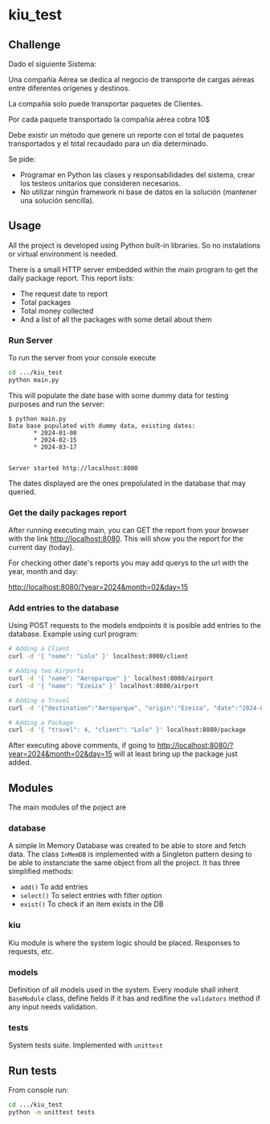 # kiu_test

## Challenge

Dado el siguiente Sistema:

Una compañía Aérea se dedica al negocio de transporte de cargas aéreas entre diferentes orígenes y destinos.

La compañía solo puede transportar paquetes de Clientes.

Por cada paquete transportado la compañía aérea cobra 10$

Debe existir un método que genere un reporte con el total de paquetes transportados y el total recaudado para un día determinado.

Se pide:

* Programar en Python las clases y responsabilidades del sistema, crear los testeos unitarios que consideren necesarios.
* No utilizar ningún framework ni base de datos en la solución (mantener una solución sencilla).

## Usage

All the project is developed using Python built-in libraries. So no instalations or virtual environment is needed.

There is a small HTTP server embedded within the main program to get the daily package report. This report lists:
 * The request date to report
 * Total packages
 * Total money collected
 * And a list of all the packages with some detail about them

 ### Run Server

 To run the server from your console execute

 ```bash
cd .../kiu_test
python main.py
 ```

 This will populate the date base with some dummy data for testing purposes and run the server:

 ```
 $ python main.py 
 Data base populated with dummy data, existing dates:
        * 2024-01-08
        * 2024-02-15
        * 2024-03-17


Server started http://localhost:8080
 ``` 

The dates displayed are the ones prepolulated in the database that may queried.

### Get the daily packages report

After running executing main, you can GET the report from your browser with the link [http://localhost:8080](http://localhost:8080).
This will show you the report for the current day (today).

For checking other date's reports you may add querys to the url with the year, month and day:

[http://localhost:8080/?year=2024&month=02&day=15](http://localhost:8080/?year=2024&month=02&day=15)

### Add entries to the database

Using POST requests to the models endpoints it is posible add entries to the database.
Example using curl program:

```bash
# Adding a Client
curl -d '{ "name": "Lolo" }' localhost:8080/client

# Adding two Airports
curl -d '{ "name": "Aeroparque" }' localhost:8080/airport
curl -d '{ "name": "Ezeiza" }' localhost:8080/airport

# Adding a Travel
curl -d '{"destination":"Aeroparque", "origin":"Ezeiza", "date":"2024-06-16"}' localhost:8080/travel

# Adding a Package
curl -d '{ "travel": 4, "client": "Lolo" }' localhost:8080/package
```

After executing above comments, if going to [http://localhost:8080/?year=2024&month=02&day=15](http://localhost:8080/?year=2024&month=06&day=16)
will at least bring up the package just added.

## Modules

The main modules of the poject are
 
 ### database

A simple In Memory Database was created to be able to store and fetch data.
The class `InMemDB` is implemented with a Singleton pattern desing to be able to instanciate the same object from all the project.
It has three simplified methods:
 * `add()` To add entries
 * `select()` To select entries with filter option
 * `exist()` To check if an item exists in the DB

 ### kiu

Kiu module is where the system logic should be placed. Responses to requests, etc.

 ### models

Definition of all models used in the system. Every module shall inherit `BaseModule` class, define fields if it has and redifine the `validators` method if any input needs validation.

 ### tests

 System tests suite. Implemented with `unittest`

## Run tests

From console run:

```bash
cd .../kiu_test
python -m unittest tests
```